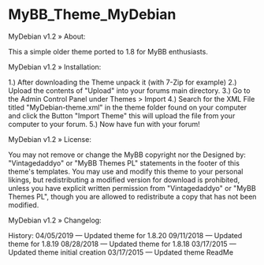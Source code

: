 # MyBB_Theme_MyDebian

MyDebian v1.2
» About:

This a simple older theme ported to 1.8 for MyBB enthusiasts.

MyDebian v1.2
» Installation:

1.) After downloading the Theme unpack it (with 7-Zip for example)
2.) Upload the contents of "Upload" into your forums main directory.
3.) Go to the Admin Control Panel under Themes > Import
4.) Search for the XML File titled "MyDebian-theme.xml" in the theme folder found on your computer and click the Button "Import Theme" this will upload the file from your computer to your forum.
5.) Now have fun with your forum!

MyDebian v1.2
» License:

You may not remove or change the MyBB copyright nor the Designed by: "Vintagedaddyo" or "MyBB Themes PL" statements in the footer of this theme's templates. You may use and modify this theme to your personal likings, but redistributing a modified version for download is prohibited, unless you have explicit written permission from "Vintagedaddyo" or "MyBB Themes PL", though you are allowed to redistribute a copy that has not been modified.

MyDebian v1.2
» Changelog:

History:
04/05/2019 — Updated theme for 1.8.20
09/11/2018 — Updated theme for 1.8.19
08/28/2018 — Updated theme for 1.8.18
03/17/2015 — Updated theme initial creation
03/17/2015 — Updated theme ReadMe
